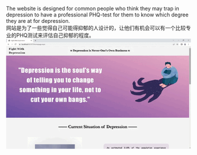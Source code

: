 The website is designed for common people who think they may trap in depression to have a professional PHQ-test for them to know which degree they are at for depression. <br/>
网站是为了一些觉得自己可能得抑郁的人设计的，让他们有机会可以有一个比较专业的PHQ测试来评估自己抑郁的程度。
<img src="phq.gif">
